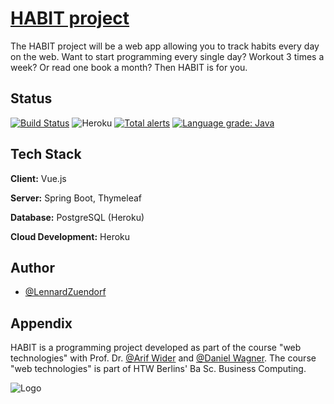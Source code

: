 
# [HABIT project](https://habit-project.herokuapp.com/)

The HABIT project will be a web app allowing you to track habits every day on the web.
Want to start programming every single day? Workout 3 times a week? Or read one book a month? Then HABIT is for you.

## Status

[![Build Status](https://travis-ci.com/LennardZuendorf/HABIT.svg?branch=main)](https://travis-ci.com/LennardZuendorf/HABIT)
![Heroku](https://heroku-badge.herokuapp.com/?app=habit-project)
[![Total alerts](https://img.shields.io/lgtm/alerts/g/LennardZuendorf/HABIT.svg?logo=lgtm&logoWidth=18)](https://lgtm.com/projects/g/LennardZuendorf/HABIT/alerts/)
[![Language grade: Java](https://img.shields.io/lgtm/grade/java/g/LennardZuendorf/HABIT.svg?logo=lgtm&logoWidth=18)](https://lgtm.com/projects/g/LennardZuendorf/HABIT/context:java)

## Tech Stack

**Client:** Vue.js

**Server:** Spring Boot, Thymeleaf

**Database:** PostgreSQL (Heroku)

**Cloud Development:** Heroku


## Author

- [@LennardZuendorf](https://github.com/LennardZuendorf)


## Appendix

HABIT is a programming project developed as part of the course "web technologies" with Prof. Dr. [@Arif Wider](https://github.com/ProfWider) and [@Daniel Wagner](https://github.com/DanielWagner87).
The course "web technologies" is part of HTW Berlins' Ba Sc. Business Computing.    

![Logo](https://raw.githubusercontent.com/LennardZuendorf/HABIT/workingBranch/src/main/resources/static/img/logo.png)
